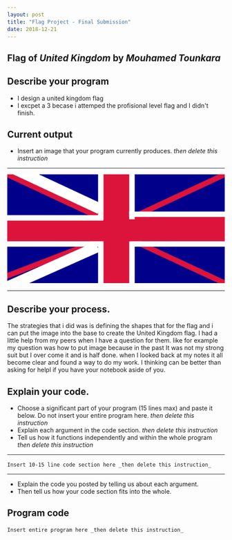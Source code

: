 ```yaml
---
layout: post
title: "Flag Project - Final Submission"
date: 2018-12-21
---
```


## Flag of _United Kingdom_ by _Mouhamed Tounkara_

## Describe your program

-  I design a united kingdom flag  
-   I excpet a 3 becase i attemped the profisional level flag and I didn't finish.


## Current output

-   Insert an image that your program currently produces. _then delete this instruction_

* * *
![Flag](/images/flagv4.png)
* * *

## Describe your process.


The strategies that i did was is defining the shapes that for the flag and i can put the image into the base to create the United Kingdom flag. I had a little help from my peers when I have a question for them. like for example my question was how to put image because in the past It was not my strong suit but I over come it and is half done. when I looked back at my notes it all become clear and found a way to do my work. I thinking can be better than asking for helpl if you have your notebook aside of you.



## Explain your code.

-   Choose a significant part of your program (15 lines max) and paste it below. Do not insert your entire program here. _then delete this instruction_
-   Explain each argument in the code section. _then delete this instruction_
-   Tell us how it functions independently and within the whole program _then delete this instruction_

* * *

```
Insert 10-15 line code section here _then delete this instruction_
```

* * *

-   Explain the code you posted by telling us about each argument.
-   Then tell us how your code section fits into the whole.
 
<!--- Delete this comment and add your writing -->


## Program code

```
Insert entire program here _then delete this instruction_
```
